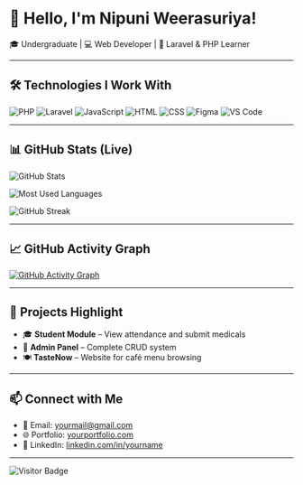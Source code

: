 # 👋 Hello, I'm Nipuni Weerasuriya!

🎓 Undergraduate | 💻 Web Developer | 🌱 Laravel & PHP Learner

---

## 🛠️ Technologies I Work With

![PHP](https://img.shields.io/badge/-PHP-777BB4?logo=php&logoColor=white)
![Laravel](https://img.shields.io/badge/-Laravel-FF2D20?logo=laravel&logoColor=white)
![JavaScript](https://img.shields.io/badge/-JavaScript-F7DF1E?logo=javascript&logoColor=black)
![HTML](https://img.shields.io/badge/-HTML5-E34F26?logo=html5&logoColor=white)
![CSS](https://img.shields.io/badge/-CSS3-1572B6?logo=css3&logoColor=white)
![Figma](https://img.shields.io/badge/-Figma-F24E1E?logo=figma&logoColor=white)
![VS Code](https://img.shields.io/badge/-VSCode-007ACC?logo=visualstudiocode&logoColor=white)

---

## 📊 GitHub Stats (Live)

![GitHub Stats](https://github-readme-stats.vercel.app/api?username=nipuniw&show_icons=true&theme=github_dark&count_private=true)

![Most Used Languages](https://github-readme-stats.vercel.app/api/top-langs/?username=nipuniw&layout=compact&theme=github_dark&langs_count=8)

![GitHub Streak](https://streak-stats.demolab.com/?user=nipuniw&theme=github-dark&date_format=M%20j%5B%2C%20Y%5D)

---

## 📈 GitHub Activity Graph

[![GitHub Activity Graph](https://github-readme-activity-graph.cyclic.app/graph?username=nipuniw&theme=github-compact&hide_border=true)](https://github.com/nipuniw)

---

## 🚀 Projects Highlight

- 🎓 **Student Module** – View attendance and submit medicals
- 🔧 **Admin Panel** – Complete CRUD system
- 🍽️ **TasteNow** – Website for café menu browsing

---

## 📫 Connect with Me

- 📧 Email: yourmail@gmail.com  
- 🌐 Portfolio: [yourportfolio.com](https://yourportfolio.com)  
- 💼 LinkedIn: [linkedin.com/in/yourname](https://linkedin.com/in/yourname)

---

![Visitor Badge](https://komarev.com/ghpvc/?username=nipuniw&style=flat-square&color=blue)
